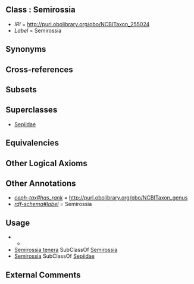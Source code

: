 
## Class : Semirossia

 * *IRI* = http://purl.obolibrary.org/obo/NCBITaxon_255024
 * *Label* = Semirossia

## Synonyms


## Cross-references


## Subsets


## Superclasses

 * [Sepiidae](../../NCBITaxon/08/NCBITaxon_6608.md)

## Equivalencies


## Other Logical Axioms


## Other Annotations

 * *[ceph-tax#has_rank](../../ceph-tax#has/nk/ceph-tax#has_rank.md)* = http://purl.obolibrary.org/obo/NCBITaxon_genus
 * *[rdf-schema#label](../../el/rdf-schema#label.md)* = Semirossia

## Usage

 * -
 * [Semirossia tenera](../../NCBITaxon/25/NCBITaxon_255025.md) SubClassOf [Semirossia](../../NCBITaxon/24/NCBITaxon_255024.md)
 * [Semirossia](../../NCBITaxon/24/NCBITaxon_255024.md) SubClassOf [Sepiidae](../../NCBITaxon/08/NCBITaxon_6608.md)

## External Comments

